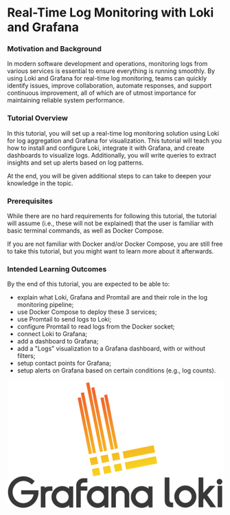 # Real-Time Log Monitoring with Loki and Grafana

### Motivation and Background

In modern software development and operations, monitoring logs from various services is essential
to ensure everything is running smoothly.
By using Loki and Grafana for real-time log monitoring, teams can quickly identify issues,
improve collaboration, automate responses, and support continuous improvement, all of which
are of utmost importance for maintaining reliable system performance.

### Tutorial Overview

In this tutorial, you will set up a real-time log monitoring solution using Loki for
log aggregation and Grafana for visualization.
This tutorial will teach you how to install and configure Loki, integrate it with Grafana,
and create dashboards to visualize logs.
Additionally, you will write queries to extract insights and set up alerts based on log patterns.

At the end, you will be given additional steps to can take to deepen your knowledge in the topic.

### Prerequisites

While there are no hard requirements for following this tutorial, the tutorial will
assume (i.e., these will not be explained) that the user is familiar with basic
terminal commands, as well as Docker Compose.

If you are not familiar with Docker and/or Docker Compose, you are still free to take
this tutorial, but you might want to learn more about it afterwards.

### Intended Learning Outcomes

By the end of this tutorial, you are expected to be able to:

- explain what Loki, Grafana and Promtail are and their role in the log
  monitoring pipeline;
- use Docker Compose to deploy these 3 services;
- use Promtail to send logs to Loki;
- configure Promtail to read logs from the Docker socket;
- connect Loki to Grafana;
- add a dashboard to Grafana;
- add a "Logs" visualization to a Grafana dashboard, with or without filters;
- setup contact points for Grafana;
- setup alerts on Grafana based on certain conditions (e.g., log counts).

![Grafana Loki](./assets/lokiGrafana.png)
